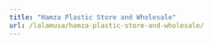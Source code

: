 ```yaml
---
title: "Hamza Plastic Store and Wholesale"
url: /lalamusa/hamza-plastic-store-and-wholesale/
---
```

